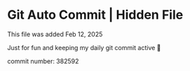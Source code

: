 # Git Auto Commit | Hidden File

This file was added Feb 12, 2025

Just for fun and keeping my daily git commit active 🤪

commit number: 382592
